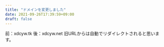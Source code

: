 ```yaml
---
title: "ドメインを変更しました"
date: 2021-09-26T17:39:59+09:00
draft: false
---
```


前：xdcyw.tk 後：xdcyw.net
旧URLからは自動でリダイレクトされると思います。
